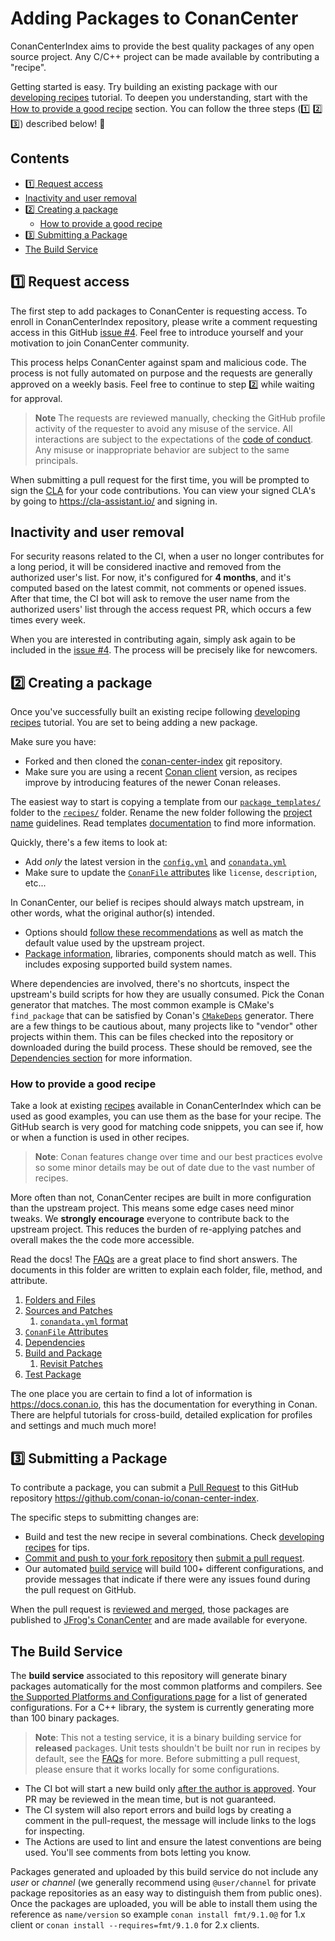 # Adding Packages to ConanCenter

ConanCenterIndex aims to provide the best quality packages of any open source project.
Any C/C++ project can be made available by contributing a "recipe".

Getting started is easy. Try building an existing package with our [developing recipes](../developing_recipes_locally.md)
tutorial. To deepen you understanding, start with the [How to provide a good recipe](#how-to-provide-a-good-recipe) section.
You can follow the three steps (:one: :two: :three:) described below! :tada:

<!-- toc -->
## Contents

  * [:one: Request access](#one-request-access)
  * [Inactivity and user removal](#inactivity-and-user-removal)
  * [:two: Creating a package](#two-creating-a-package)
    * [How to provide a good recipe](#how-to-provide-a-good-recipe)
  * [:three: Submitting a Package](#three-submitting-a-package)
  * [The Build Service](#the-build-service)<!-- endToc -->

## :one: Request access

The first step to add packages to ConanCenter is requesting access. To enroll in ConanCenterIndex repository, please write a comment
requesting access in this GitHub [issue #4](https://github.com/conan-io/conan-center-index/issues/4). Feel free to introduce yourself and
your motivation to join ConanCenter community.

This process helps ConanCenter against spam and malicious code. The process is not fully automated on purpose and the requests are
generally approved on a weekly basis. Feel free to continue to step :two: while waiting for approval.

> **Note** The requests are reviewed manually, checking the GitHub profile activity of the requester to avoid any misuse of the service.
> All interactions are subject to the expectations of the [code of conduct](../code_of_conduct.md). Any misuse or inappropriate behavior
> are subject to the same principals.

When submitting a pull request for the first time, you will be prompted to sign the [CLA](../CONTRIBUTOR_LICENSE_AGREEMENT.md) for your
code contributions. You can view your signed CLA's by going to <https://cla-assistant.io/> and signing in.

## Inactivity and user removal

For security reasons related to the CI, when a user no longer contributes for a long period, it will be considered inactive and removed from the authorized user's list.
For now, it's configured for **4 months**, and it's computed based on the latest commit, not comments or opened issues.
After that time, the CI bot will ask to remove the user name from the authorized users' list through the access request PR, which occurs a few times every week.

When you are interested in contributing again, simply ask again to be included in the [issue #4](https://github.com/conan-io/conan-center-index/issues/4).
The process will be precisely like for newcomers.

## :two: Creating a package

Once you've successfully built an existing recipe following [developing recipes](../developing_recipes_locally.md) tutorial.
You are set to being adding a new package.

Make sure you have:

* Forked and then cloned the [conan-center-index](https://github.com/conan-io/conan-center-index) git repository.
* Make sure you are using a recent [Conan client](https://conan.io/downloads) version, as recipes improve by introducing features of the newer Conan releases.

The easiest way to start is copying a template from our [`package_templates/`](../package_templates) folder to the [`recipes/`](../../recipes/) folder.
Rename the new folder following the [project name](conanfile_attributes.md#name) guidelines. Read templates [documentation](../package_templates/README.md)
to find more information.

Quickly, there's a few items to look at:

* Add _only_ the latest version in the [`config.yml`](folders_and_files.md#configyml) and [`conandata.yml`](folders_and_files.md#conandatayml)
* Make sure to update the [`ConanFile` attributes](conanfile_attributes.md) like `license`, `description`, etc...

In ConanCenter, our belief is recipes should always match upstream, in other words, what the original author(s) intended.

* Options should [follow these recommendations](conanfile_attributes.md#options) as well as match the default value used by the upstream project.
* [Package information](build_and_package.md), libraries, components should match as well. This includes exposing supported build system names.

Where dependencies are involved, there's no shortcuts, inspect the upstream's build scripts for how they are usually consumed. Pick the Conan
generator that matches. The most common example is CMake's `find_package` that can be satisfied by Conan's
[`CMakeDeps`](https://docs.conan.io/en/latest/reference/conanfile/tools/cmake/cmakedeps.html) generator. There are a few
things to be cautious about, many projects like to "vendor" other projects within them. This can be files checked into the repository or
downloaded during the build process. These should be removed, see the [Dependencies section](dependencies.md#handling-internal-dependencies)
for more information.

### How to provide a good recipe

Take a look at existing [recipes](https://github.com/conan-io/conan-center-index/tree/master/recipes) available in ConanCenterIndex which can be
used as good examples, you can use them as the base for your recipe. The GitHub search is very good for matching code snippets, you can see if,
how or when a function is used in other recipes.

> **Note**: Conan features change over time and our best practices evolve so some minor details may be out of date due to the vast number of recipes.

More often than not, ConanCenter recipes are built in more configuration than the upstream project. This means some edge cases need minor tweaks.
We **strongly encourage** everyone to contribute back to the upstream project. This reduces the burden of re-applying patches and overall makes the
the code more accessible.

Read the docs! The [FAQs](../faqs.md) are a great place to find short answers.
The documents in this folder are written to explain each folder, file, method, and attribute.

1. [Folders and Files](folders_and_files.md)
2. [Sources and Patches](sources_and_patches.md)
   1. [`conandata.yml` format](conandata_yml_format.md)
3. [`ConanFile` Attributes](conanfile_attributes.md)
4. [Dependencies](dependencies.md)
5. [Build and Package](build_and_package.md)
   1. [Revisit Patches](sources_and_patches.md#policy-about-patching)
6. [Test Package](test_packages.md)

The one place you are certain to find a lot of information is <https://docs.conan.io>, this has the documentation for everything in Conan.
There are helpful tutorials for cross-build, detailed explication for profiles and settings and much much more!

## :three: Submitting a Package

To contribute a package, you can submit a [Pull Request](https://github.com/conan-io/conan-center-index/pulls) to this GitHub
repository <https://github.com/conan-io/conan-center-index>.

The specific steps to submitting changes are:

* Build and test the new recipe in several combinations. Check [developing recipes](../developing_recipes_locally.md) for tips.
* [Commit and push to your fork repository](https://docs.github.com/en/get-started/using-git/pushing-commits-to-a-remote-repository) then
  [submit a pull request](https://github.com/conan-io/conan-center-index/compare).
* Our automated [build service](#the-build-service) will build 100+ different configurations, and provide messages that indicate if there
  were any issues found during the pull request on GitHub.

When the pull request is [reviewed and merged](../review_process.md), those packages are published to [JFrog's ConanCenter](https://conan.io/center/)
and are made available for everyone.

## The Build Service

The **build service** associated to this repository will generate binary packages automatically for the most common platforms and compilers.
See [the Supported Platforms and Configurations page](../supported_platforms_and_configurations.md) for a list of generated configurations.
For a C++ library, the system is currently generating more than 100 binary packages.

> **Note**: This not a testing service, it is a binary building service for **released** packages. Unit tests shouldn't be built nor run in recipes by default, see the [FAQs](../faqs.md#why-conancenter-does-not-build-and-execute-tests-in-recipes) for more. Before submitting a pull request, please ensure that it works locally for some configurations.

* The CI bot will start a new build only [after the author is approved](#one-request-access). Your PR may be reviewed in the mean time, but is not guaranteed.
* The CI system will also report errors and build logs by creating a comment in the pull-request, the message will include links to the logs for inspecting.
* The Actions are used to lint and ensure the latest conventions are being used. You'll see comments from bots letting you know.

Packages generated and uploaded by this build service do not include any _user_ or _channel_ (we generally recommend using `@user/channel` for private package
repositories as an easy way to distinguish them from public ones). Once the packages are uploaded, you will be able to install them using the reference as
`name/version` so example `conan install fmt/9.1.0@` for 1.x client or `conan install --requires=fmt/9.1.0` for 2.x clients.
